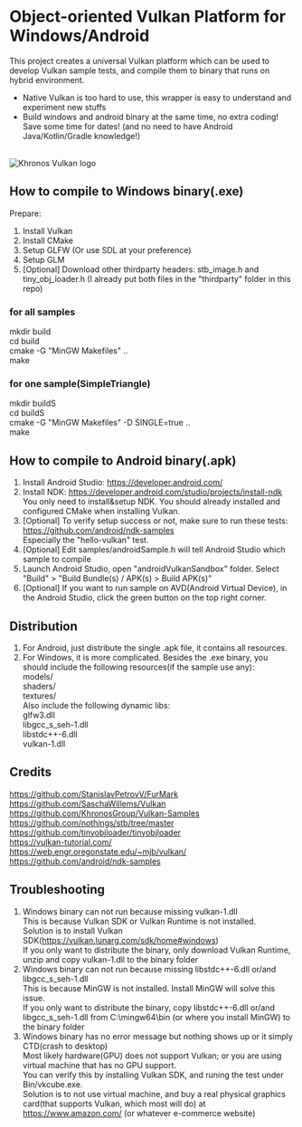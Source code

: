 # Object-oriented Vulkan Platform for Windows/Android
This project creates a universal Vulkan platform which can be used to develop Vulkan sample tests, and compile them to binary that runs on hybrid environment.     
- Native Vulkan is too hard to use, this wrapper is easy to understand and experiment new stuffs
- Build windows and android binary at the same time, no extra coding! Save some time for dates! (and no need to have Android Java/Kotlin/Gradle knowledge!)
 
<br>![Khronos Vulkan logo](https://.png)


## How to compile to Windows binary(.exe)
Prepare:  
1. Install Vulkan  
1. Install CMake  
1. Setup GLFW (Or use SDL at your preference)  
1. Setup GLM  
1. [Optional] Download other thirdparty headers: stb_image.h and tiny_obj_loader.h (I already put both files in the "thirdparty" folder in this repo)  
### for all samples
mkdir build  
cd build  
cmake -G "MinGW Makefiles" ..   
make  

### for one sample(SimpleTriangle)
mkdir buildS  
cd buildS  
cmake -G "MinGW Makefiles" -D SINGLE=true ..  
make  

## How to compile to Android binary(.apk)
1. Install Android Studio: https://developer.android.com/  
1. Install NDK: https://developer.android.com/studio/projects/install-ndk  
   You only need to install&setup NDK. You should already installed and configured CMake when installing Vulkan.  
1. [Optional] To verify setup success or not, make sure to run these tests: https://github.com/android/ndk-samples  
   Especially the "hello-vulkan" test.  
1. [Optional] Edit samples/androidSample.h will tell Android Studio which sample to compile    
1. Launch Android Studio, open "androidVulkanSandbox" folder.   Select "Build" > "Build Bundle(s) / APK(s) > Build APK(s)"  
1. [Optional] If you want to run sample on AVD(Android Virtual Device), in the Android Studio, click the green button on the top right corner.  

## Distribution
1. For Android, just distribute the single .apk file, it contains all resources.  
1. For Windows, it is more complicated. Besides the .exe binary, you should include the following resources(if the sample use any):  
models/  
shaders/  
textures/  
Also include the following dynamic libs:  
glfw3.dll  
libgcc_s_seh-1.dll  
libstdc++-6.dll  
vulkan-1.dll  

## Credits
https://github.com/StanislavPetrovV/FurMark  
https://github.com/SaschaWillems/Vulkan  
https://github.com/KhronosGroup/Vulkan-Samples  
https://github.com/nothings/stb/tree/master  
https://github.com/tinyobjloader/tinyobjloader  
https://vulkan-tutorial.com/  
https://web.engr.oregonstate.edu/~mjb/vulkan/  
https://github.com/android/ndk-samples  

## Troubleshooting
1. Windows binary can not run because missing vulkan-1.dll  
This is because Vulkan SDK or Vulkan Runtime is not installed.  
Solution is to install Vulkan SDK(https://vulkan.lunarg.com/sdk/home#windows)  
If you only want to distribute the binary, only download Vulkan Runtime, unzip and copy vulkan-1.dll to the binary folder  
1. Windows binary can not run because missing libstdc++-6.dll or/and libgcc_s_seh-1.dll  
This is because MinGW is not installed. Install MinGW will solve this issue.  
If you only want to distribute the binary, copy libstdc++-6.dll or/and libgcc_s_seh-1.dll from C:\mingw64\bin (or where you install MinGW) to the binary folder  
1. Windows binary has no error message but nothing shows up or it simply CTD(crash to desktop)  
Most likely hardware(GPU) does not support Vulkan; or you are using virtual machine that has no GPU support.  
You can verify this by installing Vulkan SDK, and runing the test under Bin/vkcube.exe.  
Solution is to not use virtual machine, and buy a real physical graphics card(that supports Vulkan, which most will do) at https://www.amazon.com/ (or whatever e-commerce website)  

